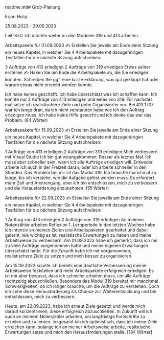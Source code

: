 readme.md# Grob-Planung

Erjon Hulaj

25.08.2023 - 29.09.2023

Leit-Satz
Ich möchte weiter an den Modulen 319 und 413 arbeiten.

Arbeitspakete für 01.09.2023
✍️ Erstellen Sie jeweils am Ende einer Sitzung ein neues Kapitel, in welcher Sie 4 Arbeitspakete mit dazugehörigen Testfällen für die nächste Sitzung aufschreiben:

 3 Aufträge von 413 erledigen
 2 Aufträge von 319 erledigen
 Etwas selber erstellen
✍️ Haken Sie am Ende die Arbeitspakete ab, die Sie erledigen konnten. Schreiben Sie ggf. eine kurze Erklärung, was gut geklappt hat oder warum etwas nicht erreicht werden konnte.

Ich habe keines geschafft. Ich habe überschätzt was ich schaffen kann. Ich konnte nur 2 Aufträge von 413 erledigen und eines von 319. Für nächstes mal setze ich realistischere Ziele und gehe Organisierter vor. Bei 413 1707 war ich lange dran, da ich nicht verstanden habe wie ich den Auftrag erledigen muss. Ich habe keine Hilfe gesucht und ich denke das war das Problem. (64 Wörter)

Arbeitspakete für 15.09.2023
✍️ Erstellen Sie jeweils am Ende einer Sitzung ein neues Kapitel, in welcher Sie 4 Arbeitspakete mit dazugehörigen Testfällen für die nächste Sitzung aufschreiben:

 1 Aufträge von 413 erledigen
 2 Aufträge von 319 erledigen
 Mich verbessern mit Visual Studio
Ich bin gut vorangekommen. Besser als letztes Mal. Ich muss aber schneller sein, wenn ich alle Aufträge erledigen will. Entweder arbeite ich auch in der Freizeit daran, oder ich arbeite schneller in den Stunden. Das Problem bei mir ist das Modul 319. Ich brauche manchmal zu lange, bis ich verstehe, wie die Aufgabe gelöst werden muss. Es erfordert mehr Zeit und Anstrengung, aber ich bin entschlossen, mich zu verbessern und die Herausforderung anzunehmen. (55 Wörter)

Arbeitspakete für 22.09.2023
✍️ Erstellen Sie jeweils am Ende einer Sitzung ein neues Kapitel, in welcher Sie 4 Arbeitspakete mit dazugehörigen Testfällen für die nächste Sitzung aufschreiben:

 1 Auftrag von 413 erledigen
 2 Aufträge von 319 erledigen
 An meinem Notenzähler arbeiten
Reflexion 1. Lernperiode
In den letzten Wochen habe ich intensiv an meinen Zielen und Arbeitspaketen gearbeitet und dabei gelernt, wie wichtig es ist, realistische Erwartungen zu haben und meine Arbeitsweise zu verbessern. Am 01.09.2023 habe ich gemerkt, dass ich mir zu viele Aufträge vorgenommen hatte und meine eigenen Erwartungen überschätzt hatte. Für die Zukunft habe ich mir vorgenommen, realistischere Ziele zu setzen und mich besser zu organisieren.

Am 15.09.2023 konnte ich bereits eine deutliche Verbesserung meiner Arbeitsweise feststellen und mehr Arbeitspakete erfolgreich erledigen. Es ist mir aber bewusst, dass ich schneller arbeiten muss, um alle Aufträge rechtzeitig abzuschließen. Besonders das Modul 319 bereitet mir manchmal Schwierigkeiten, da ich länger brauche, um die Aufträge zu verstehen. Doch ich sehe diese Herausforderung als Chance zur Weiterentwicklung und bin entschlossen, mich zu verbessern.

Heute, am 22.09.2023, habe ich erneut Ziele gesetzt und werde mich darauf konzentrieren, diese erfolgreich abzuschließen. In Zukunft will ich auch an meinem Notenzähler arbeiten, um langfristige Fortschritte zu erzielen und zu lernen. Insgesamt bin ich optimistisch, dass ich meine Ziele erreichen kann, solange ich an meiner Arbeitsweise arbeite, realistische Erwartungen setze und mich den Herausforderungen stelle. [184 Wörter]
